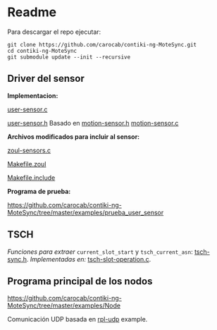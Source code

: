 # Readme

Para descargar el repo ejecutar:

```
git clone https://github.com/carocab/contiki-ng-MoteSync.git
cd contiki-ng-MoteSync
git submodule update --init --recursive
```

## Driver del sensor
**Implementacion:**

[user-sensor.c](https://github.com/carocab/contiki-ng-MoteSync/blob/master/arch/platform/zoul/dev/user-sensor.c)

[user-sensor.h](https://github.com/carocab/contiki-ng-MoteSync/blob/master/arch/platform/zoul/dev/user-sensor.h)
Basado en [motion-sensor.h](https://github.com/carocab/contiki-ng-MoteSync/blob/master/arch/platform/zoul/dev/motion-sensor.h)  [motion-sensor.c](https://github.com/carocab/contiki-ng-MoteSync/blob/master/arch/platform/zoul/dev/motion-sensor.c)
                
**Archivos modificados para incluir al sensor:**

[zoul-sensors.c](https://github.com/carocab/contiki-ng-MoteSync/blob/master/arch/platform/zoul/dev/zoul-sensors.c)

[Makefile.zoul](https://github.com/carocab/contiki-ng-MoteSync/blob/master/arch/platform/zoul/Makefile.zoul)

[Makefile.include](https://github.com/carocab/contiki-ng-MoteSync/blob/master/Makefile.include)

**Programa de prueba:**

https://github.com/carocab/contiki-ng-MoteSync/tree/master/examples/prueba_user_sensor

                
## TSCH
*Funciones para extraer* `current_slot_start` y `tsch_current_asn`: [tsch-sync.h](https://github.com/carocab/contiki-ng-MoteSync/blob/master/os/net/mac/tsch/tsch-sync.h).
*Implementadas en:* [tsch-slot-operation.c](https://github.com/carocab/contiki-ng-MoteSync/blob/master/os/net/mac/tsch/tsch-slot-operation.c).


## Programa principal de los nodos

https://github.com/carocab/contiki-ng-MoteSync/tree/master/examples/Node

Comunicación UDP basada en [rpl-udp](https://github.com/carocab/contiki-ng-MoteSync/tree/master/examples/rpl-udp) example.


